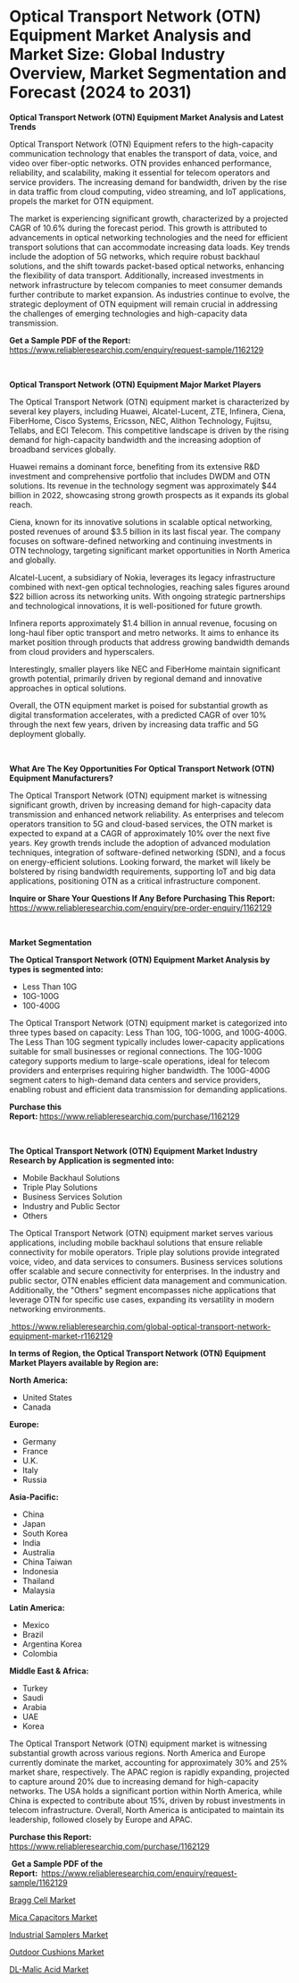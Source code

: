 <p><h1>Optical Transport Network (OTN) Equipment Market Analysis and Market Size: Global Industry Overview, Market Segmentation and Forecast (2024 to 2031)</h1></p><p><strong>Optical Transport Network (OTN) Equipment Market Analysis and Latest Trends</strong></p>
<p><p>Optical Transport Network (OTN) Equipment refers to the high-capacity communication technology that enables the transport of data, voice, and video over fiber-optic networks. OTN provides enhanced performance, reliability, and scalability, making it essential for telecom operators and service providers. The increasing demand for bandwidth, driven by the rise in data traffic from cloud computing, video streaming, and IoT applications, propels the market for OTN equipment.</p><p>The market is experiencing significant growth, characterized by a projected CAGR of 10.6% during the forecast period. This growth is attributed to advancements in optical networking technologies and the need for efficient transport solutions that can accommodate increasing data loads. Key trends include the adoption of 5G networks, which require robust backhaul solutions, and the shift towards packet-based optical networks, enhancing the flexibility of data transport. Additionally, increased investments in network infrastructure by telecom companies to meet consumer demands further contribute to market expansion. As industries continue to evolve, the strategic deployment of OTN equipment will remain crucial in addressing the challenges of emerging technologies and high-capacity data transmission.</p></p>
<p><strong>Get a Sample PDF of the Report:&nbsp;</strong> <a href="https://www.reliableresearchiq.com/enquiry/request-sample/1162129?utm_campaign=1141&utm_medium=2&utm_source=Github&utm_content=ia&utm_term=29092024&utm_id=optical-transport-network-otn-equipment">https://www.reliableresearchiq.com/enquiry/request-sample/1162129</a></p>
<p>&nbsp;</p>
<p><strong>Optical Transport Network (OTN) Equipment Major Market Players</strong></p>
<p><p>The Optical Transport Network (OTN) equipment market is characterized by several key players, including Huawei, Alcatel-Lucent, ZTE, Infinera, Ciena, FiberHome, Cisco Systems, Ericsson, NEC, Alithon Technology, Fujitsu, Tellabs, and ECI Telecom. This competitive landscape is driven by the rising demand for high-capacity bandwidth and the increasing adoption of broadband services globally.</p><p>Huawei remains a dominant force, benefiting from its extensive R&D investment and comprehensive portfolio that includes DWDM and OTN solutions. Its revenue in the technology segment was approximately $44 billion in 2022, showcasing strong growth prospects as it expands its global reach.</p><p>Ciena, known for its innovative solutions in scalable optical networking, posted revenues of around $3.5 billion in its last fiscal year. The company focuses on software-defined networking and continuing investments in OTN technology, targeting significant market opportunities in North America and globally.</p><p>Alcatel-Lucent, a subsidiary of Nokia, leverages its legacy infrastructure combined with next-gen optical technologies, reaching sales figures around $22 billion across its networking units. With ongoing strategic partnerships and technological innovations, it is well-positioned for future growth.</p><p>Infinera reports approximately $1.4 billion in annual revenue, focusing on long-haul fiber optic transport and metro networks. It aims to enhance its market position through products that address growing bandwidth demands from cloud providers and hyperscalers.</p><p>Interestingly, smaller players like NEC and FiberHome maintain significant growth potential, primarily driven by regional demand and innovative approaches in optical solutions.</p><p>Overall, the OTN equipment market is poised for substantial growth as digital transformation accelerates, with a predicted CAGR of over 10% through the next few years, driven by increasing data traffic and 5G deployment globally.</p></p>
<p>&nbsp;</p>
<p><strong>What Are The Key Opportunities For Optical Transport Network (OTN) Equipment Manufacturers?</strong></p>
<p><p>The Optical Transport Network (OTN) equipment market is witnessing significant growth, driven by increasing demand for high-capacity data transmission and enhanced network reliability. As enterprises and telecom operators transition to 5G and cloud-based services, the OTN market is expected to expand at a CAGR of approximately 10% over the next five years. Key growth trends include the adoption of advanced modulation techniques, integration of software-defined networking (SDN), and a focus on energy-efficient solutions. Looking forward, the market will likely be bolstered by rising bandwidth requirements, supporting IoT and big data applications, positioning OTN as a critical infrastructure component.</p></p>
<p><strong>Inquire or Share Your Questions If Any Before Purchasing This Report:</strong> <a href="https://www.reliableresearchiq.com/enquiry/pre-order-enquiry/1162129?utm_campaign=1141&utm_medium=2&utm_source=Github&utm_content=ia&utm_term=29092024&utm_id=optical-transport-network-otn-equipment">https://www.reliableresearchiq.com/enquiry/pre-order-enquiry/1162129</a></p>
<p>&nbsp;</p>
<p><strong>Market Segmentation</strong></p>
<p><strong>The Optical Transport Network (OTN) Equipment Market Analysis by types is segmented into:</strong></p>
<p><ul><li>Less Than 10G</li><li>10G-100G</li><li>100-400G</li></ul></p>
<p><p>The Optical Transport Network (OTN) equipment market is categorized into three types based on capacity: Less Than 10G, 10G-100G, and 100G-400G. The Less Than 10G segment typically includes lower-capacity applications suitable for small businesses or regional connections. The 10G-100G category supports medium to large-scale operations, ideal for telecom providers and enterprises requiring higher bandwidth. The 100G-400G segment caters to high-demand data centers and service providers, enabling robust and efficient data transmission for demanding applications.</p></p>
<p><strong>Purchase this Report:&nbsp;</strong><a href="https://www.reliableresearchiq.com/purchase/1162129?utm_campaign=1141&utm_medium=2&utm_source=Github&utm_content=ia&utm_term=29092024&utm_id=optical-transport-network-otn-equipment">https://www.reliableresearchiq.com/purchase/1162129</a></p>
<p>&nbsp;</p>
<p><strong>The Optical Transport Network (OTN) Equipment Market Industry Research by Application is segmented into:</strong></p>
<p><ul><li>Mobile Backhaul Solutions</li><li>Triple Play Solutions</li><li>Business Services Solution</li><li>Industry and Public Sector</li><li>Others</li></ul></p>
<p><p>The Optical Transport Network (OTN) equipment market serves various applications, including mobile backhaul solutions that ensure reliable connectivity for mobile operators. Triple play solutions provide integrated voice, video, and data services to consumers. Business services solutions offer scalable and secure connectivity for enterprises. In the industry and public sector, OTN enables efficient data management and communication. Additionally, the "Others" segment encompasses niche applications that leverage OTN for specific use cases, expanding its versatility in modern networking environments.</p></p>
<p><a href="https://www.reliableresearchiq.com/global-optical-transport-network-equipment-market-r1162129?utm_campaign=1141&utm_medium=2&utm_source=Github&utm_content=ia&utm_term=29092024&utm_id=optical-transport-network-otn-equipment">&nbsp;https://www.reliableresearchiq.com/global-optical-transport-network-equipment-market-r1162129</a></p>
<p><strong>In terms of Region, the Optical Transport Network (OTN) Equipment Market Players available by Region are:</strong></p>
<p>
    <p> <strong> North America: </strong>
        <ul>
            <li>United States</li>
            <li>Canada</li>
        </ul>
        </p> 
    <p> <strong> Europe: </strong>
        <ul>
            <li>Germany</li>
            <li>France</li>
            <li>U.K.</li>
            <li>Italy</li>
            <li>Russia</li>
        </ul>
        </p> 
    <p> <strong> Asia-Pacific: </strong>
        <ul>
            <li>China</li>
            <li>Japan</li>
            <li>South Korea</li>
            <li>India</li>
            <li>Australia</li>
            <li>China Taiwan</li>
            <li>Indonesia</li>
            <li>Thailand</li>
            <li>Malaysia</li>
        </ul>
        </p> 
    <p> <strong> Latin America: </strong>
        <ul>
            <li>Mexico</li>
            <li>Brazil</li>
            <li>Argentina Korea</li>
            <li>Colombia</li>
        </ul>
        </p> 
    <p> <strong> Middle East & Africa: </strong>
        <ul>
            <li>Turkey</li>
            <li>Saudi</li>
            <li>Arabia</li>
            <li>UAE</li>
            <li>Korea</li>
        </ul>
    </p>
    </p>
<p><p>The Optical Transport Network (OTN) equipment market is witnessing substantial growth across various regions. North America and Europe currently dominate the market, accounting for approximately 30% and 25% market share, respectively. The APAC region is rapidly expanding, projected to capture around 20% due to increasing demand for high-capacity networks. The USA holds a significant portion within North America, while China is expected to contribute about 15%, driven by robust investments in telecom infrastructure. Overall, North America is anticipated to maintain its leadership, followed closely by Europe and APAC.</p></p>
<p><strong>Purchase this Report: </strong><a href="https://www.reliableresearchiq.com/purchase/1162129?utm_campaign=1141&utm_medium=2&utm_source=Github&utm_content=ia&utm_term=29092024&utm_id=optical-transport-network-otn-equipment">https://www.reliableresearchiq.com/purchase/1162129</a></p>
<p>&nbsp;<strong>Get a Sample PDF of the Report:&nbsp;&nbsp;</strong><a href="https://www.reliableresearchiq.com/enquiry/request-sample/1162129?utm_campaign=1141&utm_medium=2&utm_source=Github&utm_content=ia&utm_term=29092024&utm_id=optical-transport-network-otn-equipment">https://www.reliableresearchiq.com/enquiry/request-sample/1162129</a></p>
<p><strong></strong></p>
<p><p><a href="https://www.linkedin.com/pulse/market-dynamics-future-trends-global-bragg-cell-sector-pezhe?utm_campaign=1141&utm_medium=2&utm_source=Github&utm_content=ia&utm_term=29092024&utm_id=optical-transport-network-otn-equipment">Bragg Cell Market</a></p><p><a href="https://issuu.com/reportprime-2/docs/mica-capacitors-market-size-2030.pp_56482cf1096b08?utm_campaign=1141&utm_medium=2&utm_source=Github&utm_content=ia&utm_term=29092024&utm_id=optical-transport-network-otn-equipment">Mica Capacitors Market</a></p><p><a href="https://issuu.com/reportprime-2/docs/industrial-samplers-market-size-203_708521c06a04ae?utm_campaign=1141&utm_medium=2&utm_source=Github&utm_content=ia&utm_term=29092024&utm_id=optical-transport-network-otn-equipment">Industrial Samplers Market</a></p><p><a href="https://www.linkedin.com/pulse/what-emerging-market-trends-outdoor-cushions-detailed-jiy7c?utm_campaign=1141&utm_medium=2&utm_source=Github&utm_content=ia&utm_term=29092024&utm_id=optical-transport-network-otn-equipment">Outdoor Cushions Market</a></p><p><a href="https://github.com/CarolLPettway/Market-Research-Report-List-1/blob/main/dl-malic-acid-market.md?utm_campaign=1141&utm_medium=2&utm_source=Github&utm_content=ia&utm_term=29092024&utm_id=optical-transport-network-otn-equipment">DL-Malic Acid Market</a></p></p>